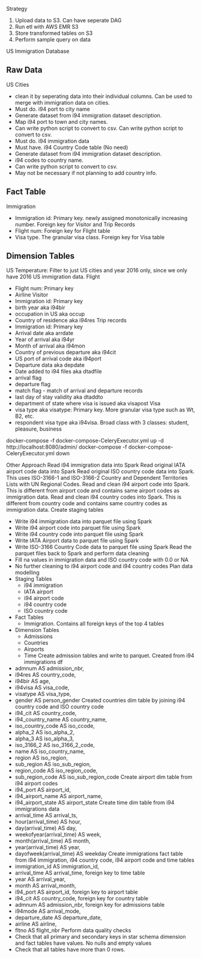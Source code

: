 Strategy
1. Upload data to S3. Can have seperate DAG
2. Run etl with AWS EMR S3
3. Store transformed tables on S3
4. Perform sample query on data

US Immigration Database

## Raw Data
US Cities
  - clean it by seperating data into their individual columns. Can be used to merge with immigration data on cities.
  - Must do.
i94 port to city name
  - Generate dataset from i94 immigration dataset description. 
  - Map i94 port to town and city names. 
  - Can write python script to convert to csv. Can write python script to convert to csv.
  - Must do.
i94 immigration data
  - Must have.
i94 Country Code table (No need)
  - Generate dataset from i94 immigration dataset description. 
  - i94 codes to country name. 
  - Can write python script to convert to csv. 
  - May not be necessary if not planning to add country info.

## Fact Table
Immigration
  - Immigration id: Primary key. newly assigned monotonically increasing number. Foreign key for Visitor and Trip Records
  - Flight num: Foreign key for Flight table
  - Visa type. The granular visa class. Foreign key for Visa table

## Dimension Tables
US Temperature: Filter to just US cities and year 2016 only, since we only have 2016 US immigration data.
Flight
  - Flight num: Primary key
  - Airline
Visitor
  - Immigration id: Primary key
  - birth year aka i94bir
  - occupation in US aka occup
  - Country of residence aka i94res
Trip records
  - Immigration id: Primary key
  - Arrival date aka arrdate
  - Year of arrival aka i94yr
  - Month of arrival aka i94mon
  - Country of previous departure aka i94cit
  - US port of arrival code aka i94port
  - Departure data aka depdate
  - Date added to i94 files aka dtadfile
  - arrival flag
  - departure flag
  - match flag - match of arrival and departure records
  - last day of stay validity aka dtaddto
  - department of state where visa is issued aka visapost
Visa
  - visa type aka visatype: Primary key. More granular visa type such as Wt, B2, etc.
  - respondent visa type aka i94visa. Broad class with 3 classes: student, pleasure, business


docker-compose -f docker-compose-CeleryExecutor.yml up -d
http://localhost:8080/admin/
docker-compose -f docker-compose-CeleryExecutor.yml down

Other Approach
Read i94 immigration data into Spark
Read original IATA airport code data into Spark
Read original ISO country code data into Spark. This uses ISO-3166-1 and ISO-3166-2 Country and Dependent Territories Lists with UN Regional Codes.
Read and clean i94 airport code into Spark. This is different from airport code and contains same airport codes as immigration data.
Read and clean i94 country codes into Spark. This is different from country code and contains same country codes as immigration data.
Create staging tables
  - Write i94 immigration data into parquet file using Spark
  - Write i94 airport code into parquet file using Spark
  - Write i94 country code into parquet file using Spark
  - Write IATA Airport data to parquet file using Spark
  - Write ISO-3166 Country Code data to parquet file using Spark
Read the parquet files back to Spark and perform data cleaning 
  - Fill na values in immigration data and ISO country code with 0.0 or NA
  - No further cleaning to i94 airport code and i94 country codes
Plan data modelling
  - Staging Tables
    - i94 immigration
    - IATA airport
    - i94 airport code
    - i94 country code
    - ISO country code
  - Fact Tables
    - Immigration. Contains all foreign keys of the top 4 tables
  - Dimension Tables
    - Admissions
    - Countries
    - Airports
    - Time
Create admission tables and write to parquet. Created from i94 immigrations df
  - admnum AS admission_nbr,
  - i94res AS country_code, 
  - i94bir AS age, 
  - i94visa AS visa_code, 
  - visatype AS visa_type, 
  - gender AS person_gender
Created countries dim table by joining i94 country code and ISO country code
  - i94_cit          AS country_code,
  - i94_country_name AS country_name,
  - iso_country_code AS iso_ccode,
  - alpha_2          AS iso_alpha_2,
  - alpha_3          AS iso_alpha_3,
  - iso_3166_2       AS iso_3166_2_code,
  - name             AS iso_country_name,
  - region           AS iso_region,
  - sub_region       AS iso_sub_region,
  - region_code      AS iso_region_code,
  - sub_region_code  AS iso_sub_region_code
Create airport dim table from i94 airport codes
  - i94_port          AS airport_id, 
  - i94_airport_name  AS airport_name,
  - i94_airport_state AS airport_state
Create time dim table from i94 immigrations data
  - arrival_time             AS arrival_ts, 
  - hour(arrival_time)       AS hour, 
  - day(arrival_time)        AS day, 
  - weekofyear(arrival_time) AS week,
  - month(arrival_time)      AS month,
  - year(arrival_time)       AS year,
  - dayofweek(arrival_time)  AS weekday
Create immigrations fact table from i94 immigration, i94 country code, i94 airport code and time tables
  - immigration_id AS immigration_id, 
  - arrival_time   AS arrival_time, foreign key to time table
  - year           AS arrival_year,
  - month          AS arrival_month,
  - i94_port       AS airport_id, foreign key to airport table
  - i94_cit        AS country_code, foreign key for country table
  - admnum         AS admission_nbr, foreign key for admissions table
  - i94mode        AS arrival_mode,
  - departure_date AS departure_date,
  - airline        AS airline,
  - fltno          AS flight_nbr
Perform data quality checks
  - Check that all primary and secondary keys in star schema dimension and fact tables have values. No nulls and empty values
  - Check that all tables have more than 0 rows.